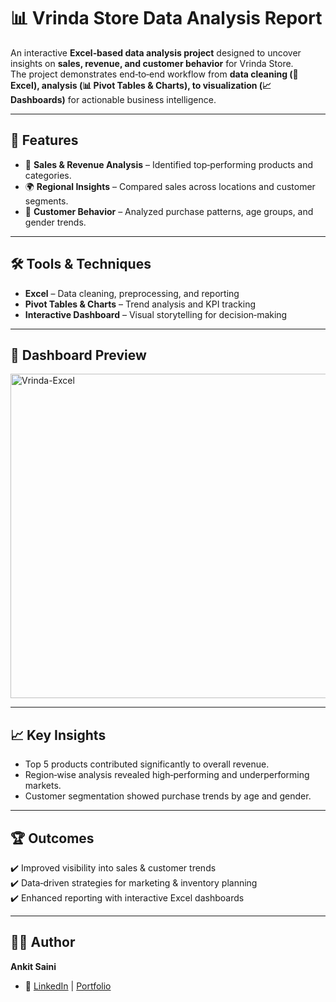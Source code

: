 # 📊 Vrinda Store Data Analysis Report  

An interactive **Excel‑based data analysis project** designed to uncover insights on **sales, revenue, and customer behavior** for Vrinda Store.  
The project demonstrates end‑to‑end workflow from **data cleaning (🧹 Excel), analysis (📊 Pivot Tables & Charts), to visualization (📈 Dashboards)** for actionable business intelligence.  

---

## 🚀 Features  
- 📌 **Sales & Revenue Analysis** – Identified top‑performing products and categories.  
- 🌍 **Regional Insights** – Compared sales across locations and customer segments.  
- 👥 **Customer Behavior** – Analyzed purchase patterns, age groups, and gender trends.  

---

## 🛠️ Tools & Techniques  
- **Excel** – Data cleaning, preprocessing, and reporting  
- **Pivot Tables & Charts** – Trend analysis and KPI tracking  
- **Interactive Dashboard** – Visual storytelling for decision‑making  

---

## 📸 Dashboard Preview  
<img width="1835" height="519" alt="Vrinda-Excel" src="https://github.com/user-attachments/assets/bf27c215-90e4-4449-8f43-2ddbae1973fd" />

---

## 📈 Key Insights  
- Top 5 products contributed significantly to overall revenue.  
- Region‑wise analysis revealed high‑performing and underperforming markets.  
- Customer segmentation showed purchase trends by age and gender.  

---

## 🏆 Outcomes  
✔️ Improved visibility into sales & customer trends  
✔️ Data‑driven strategies for marketing & inventory planning  
✔️ Enhanced reporting with interactive Excel dashboards  

---

## 👨‍💻 Author  
**Ankit Saini**  
- 🔗 [LinkedIn](https://linkedin.com/in/ankitsaini605) | [Portfolio]()  

